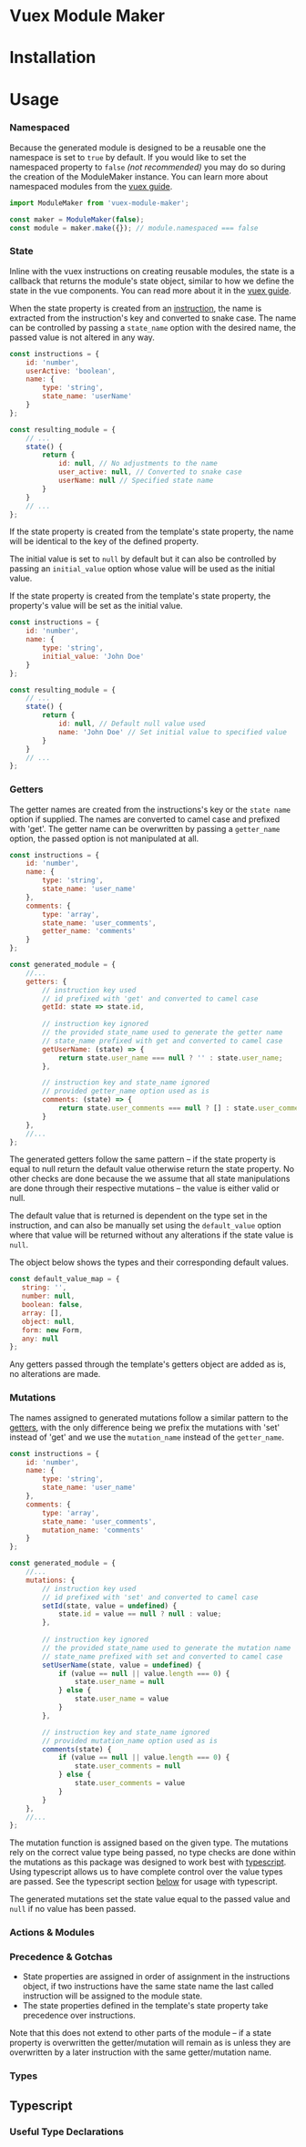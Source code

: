 # Vuex Module Maker

# Installation

# Usage

### Namespaced
Because the generated module is designed to be a reusable one the namespace is set to `true` by
default. If you would like to set the namespaced property to `false` *(not recommended)* you may
do so during the creation of the ModuleMaker instance. You can learn more about namespaced modules
from the [vuex guide](https://vuex.vuejs.org/guide/modules.html#namespacing).
```javascript
import ModuleMaker from 'vuex-module-maker';

const maker = ModuleMaker(false);
const module = maker.make({}); // module.namespaced === false
```

### State

Inline with the vuex instructions on creating reusable modules, the state is a callback that
returns the module's state object, similar to how we define the state in the vue components.
You can read more about it in the
[vuex guide](https://vuex.vuejs.org/guide/modules.html#module-reuse).

When the state property is created from an [instruction](#instructions), the name is extracted
from the instruction's key and converted to snake case. The name can be controlled by passing a
`state_name` option with the desired name, the passed value is not altered in any way.
```javascript
const instructions = {
    id: 'number',
    userActive: 'boolean', 
    name: {
        type: 'string',
        state_name: 'userName'
    }
};

const resulting_module = {
    // ...
    state() {
        return {
            id: null, // No adjustments to the name
            user_active: null, // Converted to snake case
            userName: null // Specified state name
        }
    }
    // ...
};
```
If the state property is created from the template's state property, the name will be identical to
the key of the defined property.

The initial value is set to `null` by default but it can also be controlled by passing an
`initial_value` option whose value will be used as the initial value.

If the state property is created from the template's state property, the property's value will be
set as the initial value.

```javascript
const instructions = {
    id: 'number',
    name: {
        type: 'string',
        initial_value: 'John Doe'
    }
};

const resulting_module = {
    // ...
    state() {
        return {
            id: null, // Default null value used
            name: 'John Doe' // Set initial value to specified value
        }
    }
    // ...
};
```

### Getters

The getter names are created from the instructions's key or the `state name` option if supplied. The names are
converted to camel case and prefixed with 'get'. The getter name can be overwritten by passing a `getter_name` option,
the passed option is not manipulated at all.

```javascript
const instructions = {
    id: 'number',
    name: {
        type: 'string',
        state_name: 'user_name'
    },
    comments: {
        type: 'array',
        state_name: 'user_comments',
        getter_name: 'comments'
    }
};

const generated_module = {
    //...
    getters: {
        // instruction key used
        // id prefixed with 'get' and converted to camel case
        getId: state => state.id,
        
        // instruction key ignored
        // the provided state_name used to generate the getter name
        // state_name prefixed with get and converted to camel case
        getUserName: (state) => {
            return state.user_name === null ? '' : state.user_name;
        },

        // instruction key and state_name ignored
        // provided getter_name option used as is
        comments: (state) => {
            return state.user_comments === null ? [] : state.user_comments;
        }
    },
    //...
};
```

The generated getters follow the same pattern – if the state property is equal to null return the default value
otherwise return the state property. No other checks are done because the we assume that all state manipulations are
done through their respective mutations – the value is either valid or null.

The default value that is returned is dependent on the type set in the instruction, and can also be manually set using
the `default_value` option where that value will be returned without any alterations if the state value is `null`.
 
 The object below shows the types and their corresponding default values.
 ```javascript
const default_value_map = {
    string: '',
    number: null,
    boolean: false,
    array: [],
    object: null,
    form: new Form,
    any: null
};
```

Any getters passed through the template's getters object are added as is, no alterations are made.

### Mutations

The names assigned to generated mutations follow a similar pattern to the [getters](#getters), with the only difference
being we prefix the mutations with 'set' instead of 'get' and we use the `mutation_name` instead of the `getter_name`.

```javascript
const instructions = {
    id: 'number',
    name: {
        type: 'string',
        state_name: 'user_name'
    },
    comments: {
        type: 'array',
        state_name: 'user_comments',
        mutation_name: 'comments'
    }
};

const generated_module = {
    //...
    mutations: {
        // instruction key used
        // id prefixed with 'set' and converted to camel case
        setId(state, value = undefined) {
            state.id = value == null ? null : value;
        },
        
        // instruction key ignored
        // the provided state_name used to generate the mutation name
        // state_name prefixed with set and converted to camel case
        setUserName(state, value = undefined) {
            if (value == null || value.length === 0) {
                state.user_name = null
            } else {
                state.user_name = value
            }
        },

        // instruction key and state_name ignored
        // provided mutation_name option used as is
        comments(state) {
            if (value == null || value.length === 0) {
                state.user_comments = null
            } else {
                state.user_comments = value
            }
        }
    },
    //...
};
```

The mutation function is assigned based on the given type. The mutations rely on the correct value type being passed,
no type checks are done within the mutations as this package was designed to work best with
[typescript](https://www.typescriptlang.org/docs/home.html). Using typescript allows us to have complete control over
the value types are passed. See the typescript section [below](#typescript) for usage with typescript.

The generated mutations set the state value equal to the passed value and `null` if no value has been passed.

### Actions & Modules

### Precedence & Gotchas

- State properties are assigned in order of assignment in the instructions object, if two
instructions have the same state name the last called instruction will be assigned to the module
state.
- The state properties defined in the template's state property take precedence over
instructions.

Note that this does not extend to other parts of the module – if a state property is overwritten
the getter/mutation will remain as is unless they are overwritten by a later instruction with
the same getter/mutation name.

### Types

## Typescript

### Useful Type Declarations
